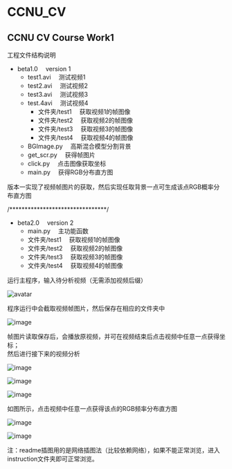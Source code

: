 # CCNU_CV
## CCNU CV Course Work1  
工程文件结构说明  
+ beta1.0&emsp; version 1
    + test1.avi &emsp;测试视频1  
    + test2.avi &emsp;测试视频2   
    + test3.avi &emsp;测试视频3    
    + test.4avi &emsp;测试视频4  
      - 文件夹/test1  &emsp;获取视频1的帧图像  
      - 文件夹/test2  &emsp;获取视频2的帧图像  
      - 文件夹/test3  &emsp;获取视频3的帧图像  
      - 文件夹/test4  &emsp;获取视频4的帧图像  
    + BGImage.py  &emsp;高斯混合模型分割背景  
    + get_scr.py  &emsp;获得帧图片  
    + click.py  &emsp;点击图像获取坐标  
    + main.py  &emsp;获得RGB分布直方图  
      
版本一实现了视频帧图片的获取，然后实现任取背景一点可生成该点RGB概率分布直方图   

/********************************/
+ beta2.0&emsp; version 2 
    - main.py &emsp;主功能函数
    - 文件夹/test1  &emsp;获取视频1的帧图像  
    - 文件夹/test2  &emsp;获取视频2的帧图像  
    - 文件夹/test3  &emsp;获取视频3的帧图像  
    - 文件夹/test4  &emsp;获取视频4的帧图像  

运行主程序，输入待分析视频（无需添加视频后缀）

![avatar](https://github.com/baobaotql/CCNU_CV/blob/master/CV_work1/instruction/1.png)    

程序运行中会截取视频帧图片，然后保存在相应的文件夹中 
 
![image](https://github.com/baobaotql/CCNU_CV/blob/master/CV_work1/instruction/2.png)     

帧图片读取保存后，会播放原视频，并可在视频结束后点击视频中任意一点获得坐标；  
然后进行接下来的视频分析    

![image](https://github.com/baobaotql/CCNU_CV/blob/master/CV_work1/instruction/3.png)    

![image](https://github.com/baobaotql/CCNU_CV/blob/master/CV_work1/instruction/4.png)    

![image](https://github.com/baobaotql/CCNU_CV/blob/master/CV_work1/instruction/5.png)   

如图所示，点击视频中任意一点获得该点的RGB频率分布直方图    

![image](https://github.com/baobaotql/CCNU_CV/blob/master/CV_work1/instruction/6.png)    

![image](https://github.com/baobaotql/CCNU_CV/blob/master/CV_work1/instruction/7.png)     

注：readme插图用的是网络插图法（比较依赖网络），如果不能正常浏览，进入instruction文件夹即可正常浏览。

